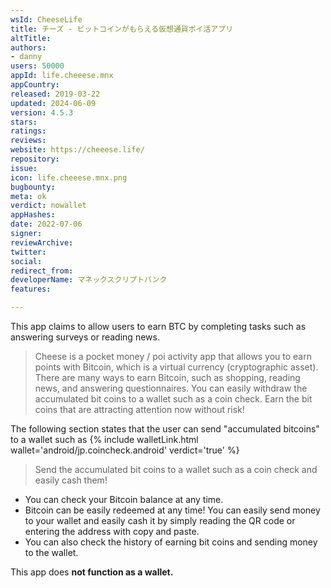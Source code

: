 ```yaml
---
wsId: CheeseLife
title: チーズ - ビットコインがもらえる仮想通貨ポイ活アプリ
altTitle: 
authors:
- danny
users: 50000
appId: life.cheeese.mnx
appCountry: 
released: 2019-03-22
updated: 2024-06-09
version: 4.5.3
stars: 
ratings: 
reviews: 
website: https://cheeese.life/
repository: 
issue: 
icon: life.cheeese.mnx.png
bugbounty: 
meta: ok
verdict: nowallet
appHashes: 
date: 2022-07-06
signer: 
reviewArchive: 
twitter: 
social: 
redirect_from: 
developerName: マネックスクリプトバンク
features: 

---
```


This app claims to allow users to earn BTC by completing tasks such as answering surveys or reading news.


> Cheese is a pocket money / poi activity app that allows you to earn points with Bitcoin, which is a virtual currency (cryptographic asset).
There are many ways to earn Bitcoin, such as shopping, reading news, and answering questionnaires. You can easily withdraw the accumulated bit coins to a wallet such as a coin check.
Earn the bit coins that are attracting attention now without risk!

The following section states that the user can send "accumulated bitcoins" to a wallet such as {% include walletLink.html wallet='android/jp.coincheck.android' verdict='true' %}

> Send the accumulated bit coins to a wallet such as a coin check and easily cash them!
 - You can check your Bitcoin balance at any time.
 - Bitcoin can be easily redeemed at any time! You can easily send money to your wallet and easily cash it by simply reading the QR code or entering the address with copy and paste.
 - You can also check the history of earning bit coins and sending money to the wallet.

This app does **not function as a wallet.**
